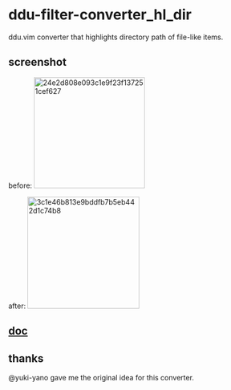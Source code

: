 # ddu-filter-converter_hl_dir

ddu.vim converter that highlights directory path of file-like items.

## screenshot

before:
<img width="221" alt="24e2d808e093c1e9f23f137251cef627" src="https://github.com/kyoh86/ddu-filter-converter_hl_dir/assets/5582459/e7da5ce4-af97-492c-b1ba-b17272fd9274">

after:
<img width="223" alt="3c1e46b813e9bddfb7b5eb442d1c74b8" src="https://github.com/kyoh86/ddu-filter-converter_hl_dir/assets/5582459/bf3648a2-5f33-4c86-b693-ed972b3c511a">

## [doc](./doc)

## thanks

@yuki-yano gave me the original idea for this converter.
